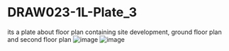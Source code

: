 # DRAW023-1L-Plate_3
 its a plate about floor plan containing site development, ground floor plan and second floor plan
 ![image](https://user-images.githubusercontent.com/101295973/158026283-52b21acc-56c1-4f09-9fe2-e648cef6363b.png)
![image](https://user-images.githubusercontent.com/101295973/158026286-a643645a-e9e0-4269-8f06-bbcd0231365a.png)


